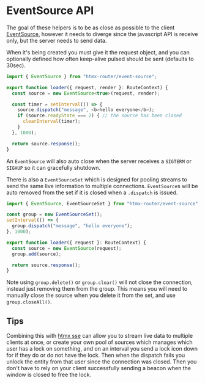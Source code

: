 # EventSource API

The goal of these helpers is to be as close as possible to the client [EventSource](https://developer.mozilla.org/en-US/docs/Web/API/EventSource), however it needs to diverge since the javascript API is receive only, but the server needs to send data.

When it's being created you must give it the request object, and you can optionally defined how often keep-alive pulsed should be sent (defaults to 30sec).
```ts
import { EventSource } from "htmx-router/event-source";

export function loader({ request, render }: RouteContext) {
  const source = new EventSource<true>(request, render);

  const timer = setInterval(() => {
    source.dispatch("message", <b>hello everyone</b>);
    if (source.readyState === 2) { // the source has been closed
      clearInterval(timer);
    }
  }, 1000);

  return source.response();
}
```

An `EventSource` will also auto close when the server receives a `SIGTERM` or `SIGHUP` so it can gracefully shutdown.

There is also a `EventSourceSet` which is designed for pooling streams to send the same live information to multiple connections.
`EventSource`s will be auto removed from the set if it is closed when a `.dispatch` is issued.
```ts
import { EventSource, EventSourceSet } from "htmx-router/event-source";

const group = new EventSourceSet();
setInterval(() => {
  group.dispatch("message", "hello everyone");
}, 1000);

export function loader({ request }: RouteContext) {
  const source = new EventSource(request);
  group.add(source);

  return source.response();
}
```

Note using `group.delete()` or `group.clear()` will not close the connection, instead just removing them from the group.
This means you will need to manually close the source when you delete it from the set, and use `group.closeAll()`.

## Tips

Combining this with [htmx sse](https://htmx.org/extensions/sse/) can allow you to stream live data to multiple clients at once, or create your own pool of sources which manages which user has a lock on something, and on an interval you send a lock icon down for if they do or do not have the lock. Then when the dispatch fails you unlock the entity from that user since the connection was closed. Then you don't have to rely on your client successfully sending a beacon when the window is closed to free the lock.